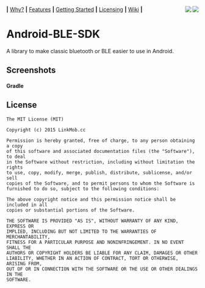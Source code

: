 <b>|</b>&nbsp;<a href='#why'>Why?</a>
<b>|</b>&nbsp;<a href='#features'>Features</a>
<b>|</b>&nbsp;<a href='#getting-started'>Getting Started</a>
<b>|</b>&nbsp;<a href='#licensing'>Licensing</a>
<b>|</b>&nbsp;<a href="https://github.com/iDevicesInc/SweetBlue/wiki">Wiki</a>
<b>|</b>
<a href="https://travis-ci.org/iDevicesInc/SweetBlue">
  <img align="right" src="https://img.shields.io/badge/version-2.51.51-blue.svg" />
  <img align="right" src="https://travis-ci.org/iDevicesInc/SweetBlue.svg?branch=master"/>
</a>


# Android-BLE-SDK


A library to make classic bluetooth or BLE easier to use in Android.

## Screenshots



#### Gradle



## License

    The MIT License (MIT)

    Copyright (c) 2015 LinkMob.cc

    Permission is hereby granted, free of charge, to any person obtaining a copy
    of this software and associated documentation files (the "Software"), to deal
    in the Software without restriction, including without limitation the rights
    to use, copy, modify, merge, publish, distribute, sublicense, and/or sell
    copies of the Software, and to permit persons to whom the Software is
    furnished to do so, subject to the following conditions:

    The above copyright notice and this permission notice shall be included in all
    copies or substantial portions of the Software.

    THE SOFTWARE IS PROVIDED "AS IS", WITHOUT WARRANTY OF ANY KIND, EXPRESS OR
    IMPLIED, INCLUDING BUT NOT LIMITED TO THE WARRANTIES OF MERCHANTABILITY,
    FITNESS FOR A PARTICULAR PURPOSE AND NONINFRINGEMENT. IN NO EVENT SHALL THE
    AUTHORS OR COPYRIGHT HOLDERS BE LIABLE FOR ANY CLAIM, DAMAGES OR OTHER
    LIABILITY, WHETHER IN AN ACTION OF CONTRACT, TORT OR OTHERWISE, ARISING FROM,
    OUT OF OR IN CONNECTION WITH THE SOFTWARE OR THE USE OR OTHER DEALINGS IN THE
    SOFTWARE.
